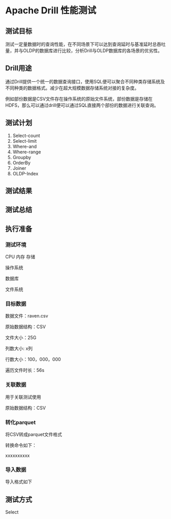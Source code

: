 # Apache Drill 性能测试



## 测试目标

测试一定量数据时的查询性能，在不同场景下可以达到查询延时与基准延时总吞吐量，并与OLDP的数据库进行比较，分析Drill与OLDP数据库的各场景的优劣性。

 

## Drill用途

通过Drill提供一个统一的数据查询接口，使用SQL便可以聚合不同种类存储系统及不同种类的数据格式。减少在超大规模数据存储系统对接的复杂度。

例如部份数据是CSV文件存在操作系统的原始文件系统，部份数据是存储在HDFS，那么可以通过drill便可以通过SQL直接两个部份的数据进行关联查询。



## 测试计划

1. Select-count
2. Select-limit
3. Where-and
4. Where-range
5. Groupby
6. OrderBy
7. Joiner
8. OLDP-Index



## 测试结果



## 测试总结



## 执行准备

### 测试环境

CPU 内存 存储

操作系统

数据库

文件系统



### 目标数据

数据文件：raven.csv

原始数据结构：CSV

文件大小：25G

列数大小: x列

行数大小：100，000，000

遍历文件时长：56s

### 关联数据

用于关联测试使用

原始数据结构：CSV



### 转化parquet

将CSV转成parquet文件格式

转换命令如下：

xxxxxxxxxx

### 导入数据

导入格式如下



## 测试方式

Select

